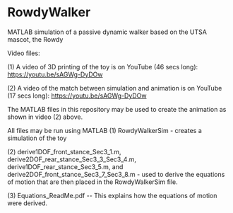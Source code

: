 # RowdyWalker
MATLAB simulation of a passive dynamic walker based on the UTSA mascot, the Rowdy

Video files:

(1) A video of 3D printing of the toy is on YouTube (46 secs long): https://youtu.be/sAGWg-DyDOw

(2) A video of the match between simulation and animation is on YouTube (17 secs long): https://youtu.be/sAGWg-DyDOw 

The MATLAB files in this repository may be used to create the animation as shown in video (2) above. 

All files may be run using MATLAB
(1) RowdyWalkerSim - creates a simulation of the toy

(2) derive1DOF_front_stance_Sec3_1.m, derive2DOF_rear_stance_Sec3_3_Sec3_4.m, derive1DOF_rear_stance_Sec3_5.m, and derive2DOF_front_stance_Sec3_7_Sec3_8.m - used to derive the equations of motion that are then placed in the RowdyWalkerSim file.

(3) Equations_ReadMe.pdf -- This explains how the equations of motion were derived. 
